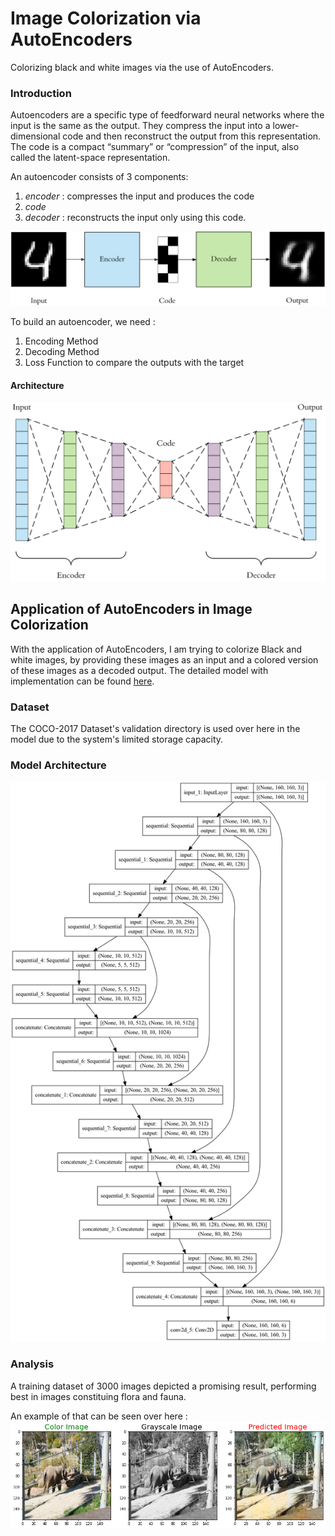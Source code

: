 # Image Colorization via AutoEncoders
Colorizing black and white images via the use of AutoEncoders.

### Introduction 

Autoencoders are a specific type of feedforward neural networks where the input is the same as the output. They compress the input into a lower-dimensional code and then reconstruct the output from this representation. The code is a compact “summary” or “compression” of the input, also called the latent-space representation.

An autoencoder consists of 3 components: 
1. *encoder* : compresses the input and produces the code
2. *code* 
3. *decoder* : reconstructs the input only using this code.

![image1](images/autoencoder.png)

To build an autoencoder, we need :
1. Encoding Method
2. Decoding Method
3. Loss Function to compare the outputs with the target

#### Architecture

![image2](images/architecture.png)

## Application of AutoEncoders in Image Colorization

With the application of AutoEncoders, I am trying to colorize Black and white images, by providing these images as an input and a colored version of these images as a decoded output. The detailed model with implementation can be found [here](ImageColorization_attempt2.ipynb).

### Dataset
The COCO-2017 Dataset's validation directory is used over here in the model due to the system's limited storage capacity.

### Model Architecture
![image4](images/output.png)

### Analysis
A training dataset of 3000 images depicted a promising result, performing best in images constituing flora and fauna.

An example of that can be seen over here : 
![image3](images/download.png)

